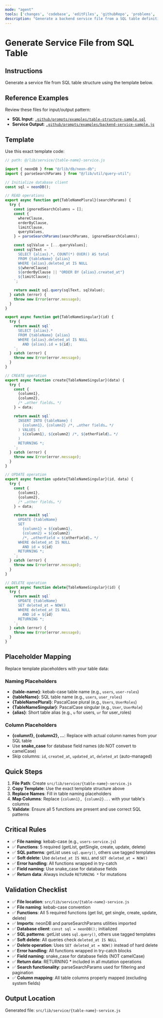 ```yaml
---
mode: "agent"
tools: ['changes', 'codebase', 'editFiles', 'githubRepo', 'problems', 'search', 'searchResults']
description: "Generate a backend service file from a SQL table definition using template code"
---
```


# Generate Service File from SQL Table

## Instructions

Generate a service file from SQL table structure using the template below.

## Reference Examples

Review these files for input/output pattern:

- **SQL Input**: [`.github/prompts/examples/table-structure-sample.sql`](./examples/table-structure-sample.sql)
- **Service Output**: [`.github/prompts/examples/backend-service-sample.js`](./examples/backend-service-sample.js)

## Template

Use this exact template code:

```javascript
// path: @/lib/service/{table-name}-service.js

import { neonDB } from "@/lib/db/neon-db";
import { parseSearchParams } from "@/lib/util/query-util";

// Initialize database client
const sql = neonDB();

// READ operations
export async function get{TableNamePlural}(searchParams) {
  try {
    const ignoredSearchColumns = [];
    const {
      whereClause,
      orderByClause,
      limitClause,
      queryValues,
    } = parseSearchParams(searchParams, ignoredSearchColumns);

    const sqlValue = [...queryValues];
    const sqlText = `
      SELECT {alias}.*, COUNT(*) OVER() AS total
      FROM {tableName} {alias}
      WHERE {alias}.deleted_at IS NULL
      ${whereClause}
      ${orderByClause || "ORDER BY {alias}.created_at"}
      ${limitClause};
    `;

    return await sql.query(sqlText, sqlValue);
  } catch (error) {
    throw new Error(error.message);
  }
}

export async function get{TableNameSingular}(id) {
  try {
    return await sql`
      SELECT {alias}.*
      FROM {tableName} {alias}
      WHERE {alias}.deleted_at IS NULL
        AND {alias}.id = ${id};
    `;
  } catch (error) {
    throw new Error(error.message);
  }
}

// CREATE operation
export async function create{TableNameSingular}(data) {
  try {
    const {
      {column1},
      {column2},
      /* …other fields… */
    } = data;

    return await sql`
      INSERT INTO {tableName} (
        {column1}, {column2} /*, …other fields… */
      ) VALUES (
        ${column1}, ${column2} /*, ${otherField}… */
      )
      RETURNING *;
    `;
  } catch (error) {
    throw new Error(error.message);
  }
}

// UPDATE operation
export async function update{TableNameSingular}(id, data) {
  try {
    const {
      {column1},
      {column2},
      /* …other fields… */
    } = data;

    return await sql`
      UPDATE {tableName}
      SET
        {column1} = ${column1},
        {column2} = ${column2}
        /*, …otherField = ${otherField}… */
      WHERE deleted_at IS NULL
        AND id = ${id}
      RETURNING *;
    `;
  } catch (error) {
    throw new Error(error.message);
  }
}

// DELETE operation
export async function delete{TableNameSingular}(id) {
  try {
    return await sql`
      UPDATE {tableName}
      SET deleted_at = NOW()
      WHERE deleted_at IS NULL
        AND id = ${id}
      RETURNING *;
    `;
  } catch (error) {
    throw new Error(error.message);
  }
}
```

## Placeholder Mapping

Replace template placeholders with your table data:

### Naming Placeholders

- **{table-name}**: kebab-case table name (e.g., `users`, `user-roles`)
- **{tableName}**: SQL table name (e.g., `users`, `user_roles`)
- **{TableNamePlural}**: PascalCase plural (e.g., `Users`, `UserRoles`)
- **{TableNameSingular}**: PascalCase singular (e.g., `User`, `UserRole`)
- **{alias}**: Short table alias (e.g., `u` for users, `ur` for user_roles)

### Column Placeholders

- **{column1}, {column2}, ...**: Replace with actual column names from your SQL table
- Use **snake_case** for database field names (do NOT convert to camelCase)
- Skip columns: `id`, `created_at`, `updated_at`, `deleted_at` (auto-managed)

## Quick Steps

1. **File Path**: Create `src/lib/service/{table-name}-service.js`
2. **Copy Template**: Use the exact template structure above
3. **Replace Names**: Fill in table naming placeholders
4. **Map Columns**: Replace `{column1}, {column2}...` with your table's columns
5. **Validate**: Ensure all 5 functions are present and use correct SQL patterns

## Critical Rules

- ✅ **File naming**: kebab-case (e.g., `users-service.js`)
- ✅ **Functions**: 5 required (getList, getSingle, create, update, delete)
- ✅ **SQL patterns**: getList uses `sql.query()`, others use tagged templates
- ✅ **Soft delete**: Use `deleted_at IS NULL` and `SET deleted_at = NOW()`
- ✅ **Error handling**: All functions wrapped in try-catch
- ✅ **Field naming**: Use snake_case for database fields
- ✅ **Return data**: Always include `RETURNING *` for mutations

## Validation Checklist

- ✅ **File location**: `src/lib/service/{table-name}-service.js`
- ✅ **File naming**: kebab-case convention
- ✅ **Functions**: All 5 required functions (get list, get single, create, update, delete)
- ✅ **Imports**: neonDB and parseSearchParams utilities imported
- ✅ **Database client**: `const sql = neonDB();` initialized
- ✅ **SQL patterns**: getList uses `sql.query()`, others use tagged templates
- ✅ **Soft delete**: All queries check `deleted_at IS NULL`
- ✅ **Delete operation**: Uses `SET deleted_at = NOW()` instead of hard delete
- ✅ **Error handling**: All functions wrapped in try-catch blocks
- ✅ **Field naming**: snake_case for database fields (NOT camelCase)
- ✅ **Return data**: RETURNING \* included in all mutation operations
- ✅ **Search functionality**: parseSearchParams used for filtering and pagination
- ✅ **Column mapping**: All table columns properly mapped (excluding system fields)

## Output Location

Generated file: `src/lib/service/{table-name}-service.js`
